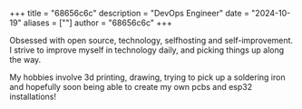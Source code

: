+++
title = "68656c6c"
description = "DevOps Engineer"
date = "2024-10-19"
aliases = [""]
author = "68656c6c"
+++

Obsessed with open source, technology, selfhosting and self-improvement.
I strive to improve myself in technology daily, and picking things up along the way.

My hobbies involve 3d printing, drawing, trying to pick up a soldering iron and hopefully soon being able to create my own pcbs and esp32 installations!